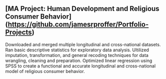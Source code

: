 ## [MA Project: Human Development and Religious Consumer Behavior] (https://github.com/jamesrproffer/Portfolio-Projects)

Downloaded and merged multiple longitudinal and cross-national datasets. 
Ran basic descriptive statistics for exploratory data analysis.
Ultilized imputation, transformation, and general recoding techniques for data wrangling, cleaning and preparation.
Optimized linear regression using SPSS to create a functional and accurate longitudinal and cross-national model of religious consumer behavior.

